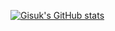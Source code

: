 [![Gisuk's GitHub stats](https://github-readme-stats.vercel.app/api?username=pienkk)](https://github.com/anuraghazra/github-readme-stats)